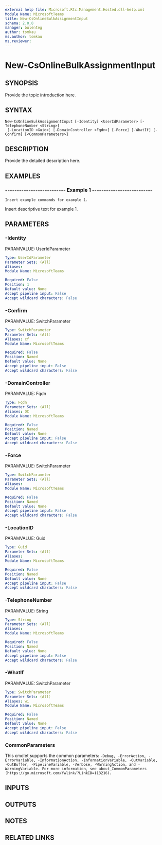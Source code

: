 ```yaml
---
external help file: Microsoft.Rtc.Management.Hosted.dll-help.xml 
Module Name: MicrosoftTeams
title: New-CsOnlineBulkAssignmentInput
schema: 2.0.0
manager: bulenteg
author: tomkau
ms.author: tomkau
ms.reviewer:
---
```


# New-CsOnlineBulkAssignmentInput

## SYNOPSIS
Provide the topic introduction here.

## SYNTAX

```
New-CsOnlineBulkAssignmentInput [-Identity] <UserIdParameter> [-TelephoneNumber <String>]
 [-LocationID <Guid>] [-DomainController <Fqdn>] [-Force] [-WhatIf] [-Confirm] [<CommonParameters>]
```

## DESCRIPTION
Provide the detailed description here.

## EXAMPLES

### -------------------------- Example 1 -------------------------- 
```
Insert example commands for example 1.
```

Insert descriptive text for example 1.



## PARAMETERS

### -Identity
PARAMVALUE: UserIdParameter

```yaml
Type: UserIdParameter
Parameter Sets: (All)
Aliases: 
Module Name: MicrosoftTeams

Required: False
Position: 1
Default value: None
Accept pipeline input: False
Accept wildcard characters: False
```

### -Confirm
PARAMVALUE: SwitchParameter

```yaml
Type: SwitchParameter
Parameter Sets: (All)
Aliases: cf
Module Name: MicrosoftTeams

Required: False
Position: Named
Default value: None
Accept pipeline input: False
Accept wildcard characters: False
```

### -DomainController
PARAMVALUE: Fqdn

```yaml
Type: Fqdn
Parameter Sets: (All)
Aliases: DC
Module Name: MicrosoftTeams

Required: False
Position: Named
Default value: None
Accept pipeline input: False
Accept wildcard characters: False
```

### -Force
PARAMVALUE: SwitchParameter

```yaml
Type: SwitchParameter
Parameter Sets: (All)
Aliases: 
Module Name: MicrosoftTeams

Required: False
Position: Named
Default value: None
Accept pipeline input: False
Accept wildcard characters: False
```

### -LocationID
PARAMVALUE: Guid

```yaml
Type: Guid
Parameter Sets: (All)
Aliases: 
Module Name: MicrosoftTeams

Required: False
Position: Named
Default value: None
Accept pipeline input: False
Accept wildcard characters: False
```

### -TelephoneNumber
PARAMVALUE: String

```yaml
Type: String
Parameter Sets: (All)
Aliases: 
Module Name: MicrosoftTeams

Required: False
Position: Named
Default value: None
Accept pipeline input: False
Accept wildcard characters: False
```

### -WhatIf
PARAMVALUE: SwitchParameter

```yaml
Type: SwitchParameter
Parameter Sets: (All)
Aliases: wi
Module Name: MicrosoftTeams

Required: False
Position: Named
Default value: None
Accept pipeline input: False
Accept wildcard characters: False
```

### CommonParameters
This cmdlet supports the common parameters: `-Debug, -ErrorAction, -ErrorVariable, -InformationAction, -InformationVariable, -OutVariable, -OutBuffer, -PipelineVariable, -Verbose, -WarningAction, and -WarningVariable. For more information, see about_CommonParameters (https://go.microsoft.com/fwlink/?LinkID=113216).`

## INPUTS

## OUTPUTS

## NOTES

## RELATED LINKS


